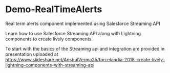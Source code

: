 # Demo-RealTimeAlerts
Real term alerts component implemented using Salesforce Streaming API

Learn how to use Salesforce Streaming API along with Lightning components to create lively components.

To start with the basics of the Streaming api and integration are provided in presentation uploaded at
https://www.slideshare.net/AnshulVerma25/forcelandia-2018-create-lively-lightning-components-with-streaming-api
